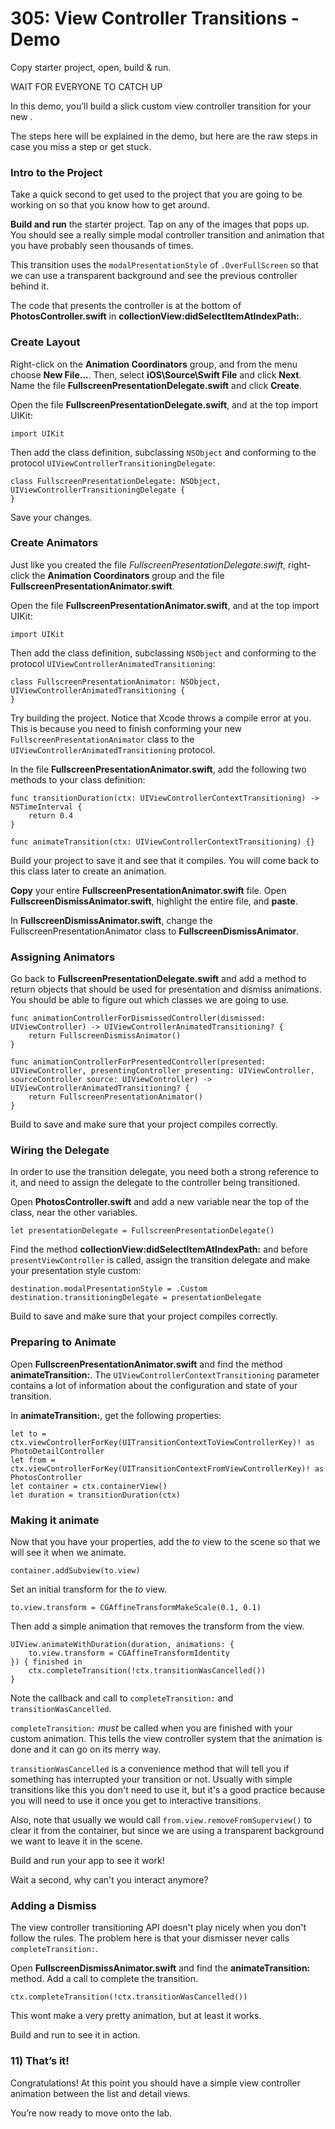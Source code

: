 # 305: View Controller Transitions - Demo

Copy starter project, open, build & run.

WAIT FOR EVERYONE TO CATCH UP

In this demo, you’ll build a slick custom view controller transition for your new .

The steps here will be explained in the demo, but here are the raw steps in case you miss a step or get stuck.

### Intro to the Project

Take a quick second to get used to the project that you are going to be working on so that you know how to get around. 

**Build and run** the starter project. Tap on any of the images that pops up. You should see a really simple modal controller transition and animation that you have probably seen thousands of times.

This transition uses the `modalPresentationStyle` of `.OverFullScreen` so that we can use a transparent background and see the previous controller behind it.

The code that presents the controller is at the bottom of **PhotosController.swift** in **collectionView:didSelectItemAtIndexPath:**.

### Create Layout

Right-click on the **Animation Coordinators** group, and from the menu choose **New File...**. Then, select **iOS\Source\Swift File** and click **Next**. Name the file **FullscreenPresentationDelegate.swift** and click **Create**. 

Open the file **FullscreenPresentationDelegate.swift**, and at the top import UIKit:

	import UIKit

Then add the class definition, subclassing `NSObject` and conforming to the protocol `UIViewControllerTransitioningDelegate`:

	class FullscreenPresentationDelegate: NSObject, UIViewControllerTransitioningDelegate {
	}

Save your changes.

### Create Animators

Just like you created the file *FullscreenPresentationDelegate.swift*, right-click the **Animation Coordinators** group and the file **FullscreenPresentationAnimator.swift**.

Open the file **FullscreenPresentationAnimator.swift**, and at the top import UIKit:

	import UIKit

Then add the class definition, subclassing `NSObject` and conforming to the protocol `UIViewControllerAnimatedTransitioning`:

	class FullscreenPresentationAnimator: NSObject, UIViewControllerAnimatedTransitioning {
	}

Try building the project. Notice that Xcode throws a compile error at you. This is because you need to finish conforming your new `FullscreenPresentationAnimator` class to the `UIViewControllerAnimatedTransitioning` protocol.

In the file **FullscreenPresentationAnimator.swift**, add the following two methods to your class definition:

	func transitionDuration(ctx: UIViewControllerContextTransitioning) -> NSTimeInterval {
		return 0.4
	}

	func animateTransition(ctx: UIViewControllerContextTransitioning) {}

Build your project to save it and see that it compiles. You will come back to this class later to create an animation.

**Copy** your entire **FullscreenPresentationAnimator.swift** file. Open **FullscreenDismissAnimator.swift**, highlight the entire file, and **paste**.

In **FullscreenDismissAnimator.swift**, change the FullscreenPresentationAnimator class to **FullscreenDismissAnimator**.

### Assigning Animators

Go back to **FullscreenPresentationDelegate.swift** and add a method to return objects that should be used for presentation and dismiss animations. You should be able to figure out which classes we are going to use.

	func animationControllerForDismissedController(dismissed: UIViewController) -> UIViewControllerAnimatedTransitioning? {
		return FullscreenDismissAnimator()
	}

	func animationControllerForPresentedController(presented: UIViewController, presentingController presenting: UIViewController, sourceController source: UIViewController) -> UIViewControllerAnimatedTransitioning? {
		return FullscreenPresentationAnimator()
	}

Build to save and make sure that your project compiles correctly.

### Wiring the Delegate

In order to use the transition delegate, you need both a strong reference to it, and need to assign the delegate to the controller being transitioned.

Open **PhotosController.swift** and add a new variable near the top of the class, near the other variables.

	let presentationDelegate = FullscreenPresentationDelegate()

Find the method **collectionView:didSelectItemAtIndexPath:** and before `presentViewController` is called, assign the transition delegate and make your presentation style custom:

	destination.modalPresentationStyle = .Custom
	destination.transitioningDelegate = presentationDelegate

Build to save and make sure that your project compiles correctly.

### Preparing to Animate

Open **FullscreenPresentationAnimator.swift** and find the method **animateTransition:**. The `UIViewControllerContextTransitioning` parameter contains a lot of information about the configuration and state of your transition.

In **animateTransition:**, get the following properties:

	let to = ctx.viewControllerForKey(UITransitionContextToViewControllerKey)! as PhotoDetailController
    let from = ctx.viewControllerForKey(UITransitionContextFromViewControllerKey)! as PhotosController
    let container = ctx.containerView()
    let duration = transitionDuration(ctx)

### Making it animate

Now that you have your properties, add the *to* view to the scene so that we will see it when we animate.

	container.addSubview(to.view)

Set an initial transform for the *to* view.

	to.view.transform = CGAffineTransformMakeScale(0.1, 0.1)

Then add a simple animation that removes the transform from the view.

	UIView.animateWithDuration(duration, animations: {
		to.view.transform = CGAffineTransformIdentity
	}) { finished in
		ctx.completeTransition(!ctx.transitionWasCancelled())
	}

Note the callback and call to `completeTransition:` and `transitionWasCancelled`.

`completeTransition:` *must* be called when you are finished with your custom animation. This tells the view controller system that the animation is done and it can go on its merry way.

`transitionWasCancelled` is a convenience method that will tell you if something has interrupted your transition or not. Usually with simple transitions like this you don't need to use it, but it's a good practice because you will need to use it once you get to interactive transitions.

Also, note that usually we would call `from.view.removeFromSuperview()` to clear it from the container, but since we are using a transparent background we want to leave it in the scene.

Build and run your app to see it work!

Wait a second, why can't you interact anymore?

### Adding a Dismiss

The view controller transitioning API doesn't play nicely when you don't follow the rules. The problem here is that your dismisser never calls `completeTransition:`.

Open **FullscreenDismissAnimator.swift** and find the **animateTransition:** method. Add a call to complete the transition.

	ctx.completeTransition(!ctx.transitionWasCancelled())

This wont make a very pretty animation, but at least it works.

Build and run to see it in action.

### 11) That’s it!

Congratulations! At this point you should have a simple view controller animation between the list and detail views.

You’re now ready to move onto the lab.
